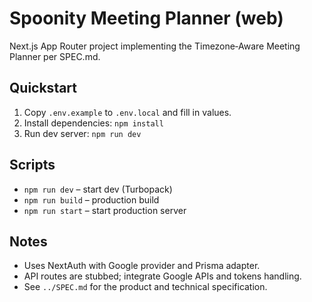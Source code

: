 # Spoonity Meeting Planner (web)

Next.js App Router project implementing the Timezone‑Aware Meeting Planner per SPEC.md.

## Quickstart

1. Copy `.env.example` to `.env.local` and fill in values.
2. Install dependencies: `npm install`
3. Run dev server: `npm run dev`

## Scripts

- `npm run dev` – start dev (Turbopack)
- `npm run build` – production build
- `npm run start` – start production server

## Notes
- Uses NextAuth with Google provider and Prisma adapter.
- API routes are stubbed; integrate Google APIs and tokens handling.
- See `../SPEC.md` for the product and technical specification.

